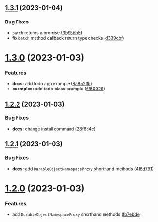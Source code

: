 ## [1.3.1](https://github.com/osaton/do-proxy/compare/v1.3.0...v1.3.1) (2023-01-04)


### Bug Fixes

* `batch` returns a promise ([3b95bb5](https://github.com/osaton/do-proxy/commit/3b95bb504ca5d71c026b9950d51288979e22a4d4))
* fix `batch` method callback return type checks ([d339cbf](https://github.com/osaton/do-proxy/commit/d339cbf4877638e910f4507b08d84e700a6b39b8))

# [1.3.0](https://github.com/osaton/do-proxy/compare/v1.2.2...v1.3.0) (2023-01-03)


### Features

* **docs:** add todo app example ([8a8523b](https://github.com/osaton/do-proxy/commit/8a8523bf41936950474509129bd6c0456a818cff))
* **examples:** add todo-class example ([6f50928](https://github.com/osaton/do-proxy/commit/6f50928266d70d774e40bb8125ba954bf11408fa))

## [1.2.2](https://github.com/osaton/do-proxy/compare/v1.2.1...v1.2.2) (2023-01-03)


### Bug Fixes

* **docs:** change install command ([28f6d4c](https://github.com/osaton/do-proxy/commit/28f6d4ca2d32a8025d5c47d2de5286a0a9b19bc4))

## [1.2.1](https://github.com/osaton/do-proxy/compare/v1.2.0...v1.2.1) (2023-01-03)


### Bug Fixes

* **docs:** add `DurableObjectNamespaceProxy` shorthand methods ([4f6d791](https://github.com/osaton/do-proxy/commit/4f6d791290e8b1f27914507068a6272dd95148d6))

# [1.2.0](https://github.com/osaton/do-proxy/compare/v1.1.1...v1.2.0) (2023-01-03)


### Features

* add `DurableObjectNamespaceProxy` shorthand methods ([fb7ebde](https://github.com/osaton/do-proxy/commit/fb7ebde4381829de121e7c238fd77aa996b62b64))

